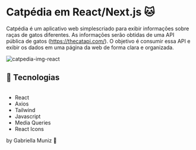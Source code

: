 # Catpédia em React/Next.js 🐱
Catpédia é um aplicativo web simplescriado para exibir informações sobre raças de gatos diferentes. As informações serão obtidas de uma API pública de gatos (https://thecatapi.com/). O objetivo é consumir essa API e exibir os dados em uma página da
web de forma clara e organizada.


![catpedia-img-react](https://github.com/gabriella-muniz/catpedia/assets/143722974/f9142098-cbb3-4404-8189-528df6378685)


 ## :rocket:  Tecnologias

###### 
- React
- Axios
- Tailwind
- Javascript
- Media Queries
- React Icons
  

by Gabriella Muniz :art:

